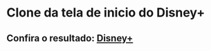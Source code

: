# Clone da tela de inicio do Disney+

## Confira o resultado: [Disney+](https://disney-mais.netlify.app)
